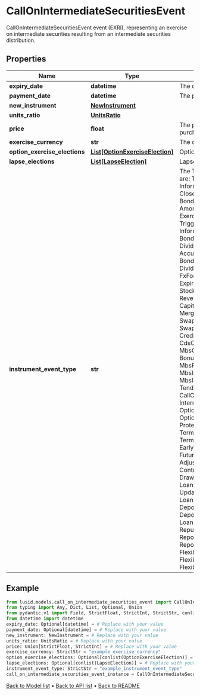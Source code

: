 # CallOnIntermediateSecuritiesEvent

CallOnIntermediateSecuritiesEvent event (EXRI), representing an exercise on intermediate securities resulting from an intermediate securities distribution.
## Properties
Name | Type | Description | Notes
------------ | ------------- | ------------- | -------------
**expiry_date** | **datetime** | The date on which the issue ends. | [optional] 
**payment_date** | **datetime** | The payment date of the event. | [optional] 
**new_instrument** | [**NewInstrument**](NewInstrument.md) |  | 
**units_ratio** | [**UnitsRatio**](UnitsRatio.md) |  | 
**price** | **float** | The price at which new units are purchased. | 
**exercise_currency** | **str** | The currency of the exercise. | 
**option_exercise_elections** | [**List[OptionExerciseElection]**](OptionExerciseElection.md) | Option exercise election for this event. | [optional] 
**lapse_elections** | [**List[LapseElection]**](LapseElection.md) | Lapse election for this event. | [optional] 
**instrument_event_type** | **str** | The Type of Event. The available values are: TransitionEvent, InformationalEvent, OpenEvent, CloseEvent, StockSplitEvent, BondDefaultEvent, CashDividendEvent, AmortisationEvent, CashFlowEvent, ExerciseEvent, ResetEvent, TriggerEvent, RawVendorEvent, InformationalErrorEvent, BondCouponEvent, DividendReinvestmentEvent, AccumulationEvent, BondPrincipalEvent, DividendOptionEvent, MaturityEvent, FxForwardSettlementEvent, ExpiryEvent, ScripDividendEvent, StockDividendEvent, ReverseStockSplitEvent, CapitalDistributionEvent, SpinOffEvent, MergerEvent, FutureExpiryEvent, SwapCashFlowEvent, SwapPrincipalEvent, CreditPremiumCashFlowEvent, CdsCreditEvent, CdxCreditEvent, MbsCouponEvent, MbsPrincipalEvent, BonusIssueEvent, MbsPrincipalWriteOffEvent, MbsInterestDeferralEvent, MbsInterestShortfallEvent, TenderEvent, CallOnIntermediateSecuritiesEvent, IntermediateSecuritiesDistributionEvent, OptionExercisePhysicalEvent, OptionExerciseCashEvent, ProtectionPayoutCashFlowEvent, TermDepositInterestEvent, TermDepositPrincipalEvent, EarlyRedemptionEvent, FutureMarkToMarketEvent, AdjustGlobalCommitmentEvent, ContractInitialisationEvent, DrawdownEvent, LoanInterestRepaymentEvent, UpdateDepositAmountEvent, LoanPrincipalRepaymentEvent, DepositInterestPaymentEvent, DepositCloseEvent, LoanFacilityContractRolloverEvent, RepurchaseOfferEvent, RepoPartialClosureEvent, RepoCashFlowEvent, FlexibleRepoInterestPaymentEvent, FlexibleRepoCashFlowEvent, FlexibleRepoCollateralEvent | 
## Example

```python
from lusid.models.call_on_intermediate_securities_event import CallOnIntermediateSecuritiesEvent
from typing import Any, Dict, List, Optional, Union
from pydantic.v1 import Field, StrictFloat, StrictInt, StrictStr, conlist, validator
from datetime import datetime
expiry_date: Optional[datetime] = # Replace with your value
payment_date: Optional[datetime] = # Replace with your value
new_instrument: NewInstrument = # Replace with your value
units_ratio: UnitsRatio = # Replace with your value
price: Union[StrictFloat, StrictInt] = # Replace with your value
exercise_currency: StrictStr = "example_exercise_currency"
option_exercise_elections: Optional[conlist(OptionExerciseElection)] = # Replace with your value
lapse_elections: Optional[conlist(LapseElection)] = # Replace with your value
instrument_event_type: StrictStr = "example_instrument_event_type"
call_on_intermediate_securities_event_instance = CallOnIntermediateSecuritiesEvent(expiry_date=expiry_date, payment_date=payment_date, new_instrument=new_instrument, units_ratio=units_ratio, price=price, exercise_currency=exercise_currency, option_exercise_elections=option_exercise_elections, lapse_elections=lapse_elections, instrument_event_type=instrument_event_type)

```

[Back to Model list](../README.md#documentation-for-models) &#8226; [Back to API list](../README.md#documentation-for-api-endpoints) &#8226; [Back to README](../README.md)

